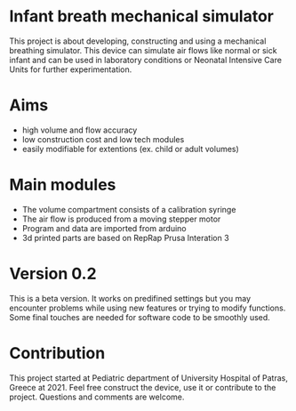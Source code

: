 # Infant breath mechanical simulator

This project is about developing, constructing and using a mechanical breathing simulator. This device can simulate air flows like normal or sick infant and can be used in laboratory conditions or Neonatal Intensive Care Units for further experimentation.


# Aims
- high volume and flow accuracy
- low construction cost and low tech modules
- easily modifiable for extentions (ex. child or adult volumes)

# Main modules
- The volume compartment consists of a calibration syringe
- The air flow is produced from a moving stepper motor
- Program and data are imported from arduino
- 3d printed parts are based on RepRap Prusa Interation 3

# Version 0.2
This is a beta version. It works on predifined settings but you may encounter problems while using new features or trying to modify functions. Some final touches are needed for  software code to be smoothly used. 

# Contribution
This project started at Pediatric department of University Hospital of Patras, Greece at 2021. Feel free construct the device, use it or contribute to the project. Questions and comments are welcome.
